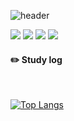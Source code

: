 ![header](https://capsule-render.vercel.app/api?type=cylinder&color=F6CED8&height=150&section=header&text=thdalswl1013&fontColor=ffffff&fontSize=70&animation=fadeIn&fontAlignY=55)

 <img src="https://img.shields.io/badge/Python-3178C6?style=flat&logo=Python&logoColor=white"/>
 <img src="https://img.shields.io/badge/Java-3178C6?style=flat&logo=Python&logoColor=white"/>
 <img src="https://img.shields.io/badge/C-3178C6?style=flat&logo=Python&logoColor=white"/>
 <img src="https://img.shields.io/badge/HTML/CSS/JSS-3178C6?style=flat&logo=Python&logoColor=white"/>


#### :pencil2: Study log
 
  <br/>
  
[![Top Langs](https://github-readme-stats.vercel.app/api/top-langs/?username=thdalswl1013&layout=compact)](https://github.com/anuraghazra/github-readme-stats)
  
</div>
